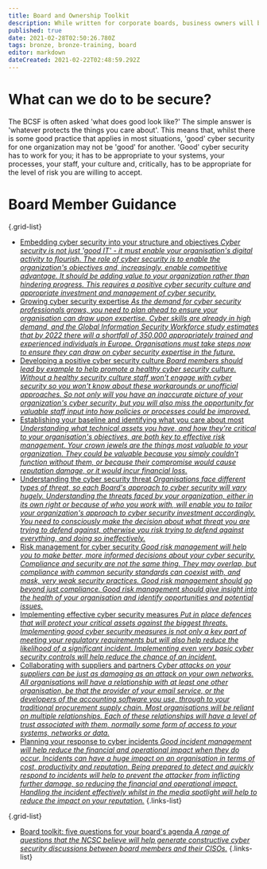 ```yaml
---
title: Board and Ownership Toolkit
description: While written for corporate boards, business owners will benefit from this information equally.
published: true
date: 2021-02-28T02:50:26.780Z
tags: bronze, bronze-training, board
editor: markdown
dateCreated: 2021-02-22T02:48:59.292Z
---
```


# What can we do to be secure?
The BCSF is often asked 'what does good look like?' The simple answer is 'whatever protects the things you care about'. This means that, whilst there is some good practice that applies in most situations, 'good' cyber security for one organization may not be 'good' for another. 'Good' cyber security has to work for you; it has to be appropriate to your systems, your processes, your staff, your culture and, critically, has to be appropriate for the level of risk you are willing to accept.


# Board Member Guidance

{.grid-list}
- [Embedding cyber security into your structure and objectives *Cyber security is not just 'good IT' - it must enable your organisation's digital activity to flourish. The role of cyber security is to enable the organization's objectives and, increasingly, enable competitive advantage. It should be adding value to your organization rather than hindering progress. This requires a positive cyber security culture and appropriate investment and management of cyber security.*](/bronze-training/background-boards/board-embedding)
- [Growing cyber security expertise *As the demand for cyber security professionals grows, you need to plan ahead to ensure your organisation can draw upon expertise. Cyber skills are already in high demand, and the Global Information Security Workforce study estimates that by 2022 there will a shortfall of 350,000 appropriately trained and experienced individuals in Europe.  Organisations must take steps now to ensure they can draw on cyber security expertise in the future.*](/bronze-training/background-boards/board-growing)
- [Developing a positive cyber security culture *Board members should lead by example to help promote a healthy cyber security culture. Without a healthy security culture staff won't engage with cyber security so you won't know about these workarounds or unofficial approaches. So not only will you have an inaccurate picture of your organization's cyber security, but you will also miss the opportunity for valuable staff input into how policies or processes could be improved.*](/bronze-training/background-boards/board-culture)
- [Establishing your baseline and identifying what you care about most *Understanding what technical assets you have, and how they're critical to your organisation's objectives, are both key to effective risk management. Your crown jewels are the things most valuable to your organization. They could be valuable because you simply couldn't function without them, or because their compromise would cause reputation damage, or it would incur financial loss.*](/bronze-training/background-boards/board-baseline)
- [Understanding the cyber security threat *Organisations face different types of threat, so each Board's approach to cyber security will vary hugely. Understanding the threats faced by your organization, either in its own right or because of who you work with, will enable you to tailor your organization's approach to cyber security investment accordingly. You need to consciously make the decision about what threat you are trying to defend against, otherwise you risk trying to defend against everything, and doing so ineffectively.*](/bronze-training/background-boards/board-understand)
- [Risk management for cyber security *Good risk management will help you to make better, more informed decisions about your cyber security. Compliance and security are not the same thing. They may overlap, but compliance with common security standards can coexist with, and mask, very weak security practices. Good risk management should go beyond just compliance. Good risk management should give insight into the health of your organisation and identify opportunities and potential issues.*](/bronze-training/background-boards/board-risk-management)
- [Implementing effective cyber security measures *Put in place defences that will protect your critical assets against the biggest threats. Implementing good cyber security measures is not only a key part of meeting your regulatory requirements but will also help reduce the likelihood of a significant incident. Implementing even very basic cyber security controls will help reduce the chance of an incident.*](/bronze-training/background-boards/board-implementations)
- [Collaborating with suppliers and partners *Cyber attacks on your suppliers can be just as damaging as an attack on your own networks. All organisations will have a relationship with at least one other organisation, be that the provider of your email service, or the developers of the accounting software you use, through to your traditional procurement supply chain. Most organisations will be reliant on multiple relationships. Each of these relationships will have a level of trust associated with them, normally some form of access to your systems, networks or data.*](/bronze-training/background-boards/board-collaboration)
- [Planning your response to cyber incidents *Good incident management will help reduce the financial and operational impact when they do occur. Incidents can have a huge impact on an organisation in terms of cost, productivity and reputation. Being prepared to detect and quickly respond to incidents will help to prevent the attacker from inflicting further damage, so reducing the financial and operational impact. Handling the incident effectively whilst in the media spotlight will help to reduce the impact on your reputation.*](/bronze-training/background-boards/board-planning-response)
{.links-list}

{.grid-list}
- [Board toolkit: five questions for your board's agenda *A range of questions that the NCSC believe will help generate constructive cyber security discussions between board members and their CISOs.*](/bronze-training/background-boards/board-five-questions)
{.links-list}

